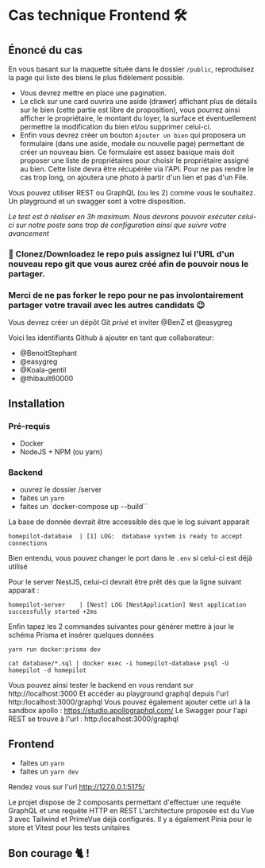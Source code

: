 # Cas technique Frontend 🛠️


## Énoncé du cas
En vous basant sur la maquette située dans le dossier `/public`, reproduisez la page qui liste des biens le plus fidèlement possible.

- Vous devrez mettre en place une pagination.
- Le click sur une card ouvrira une aside (drawer) affichant plus de détails sur le bien (cette partie est libre de proposition), vous pourrez ainsi afficher le propriétaire, le montant du loyer, la surface  et éventuellement permettre la modification du bien et/ou supprimer celui-ci.
-  Enfin vous devrez créer un bouton `Ajouter un bien` qui proposera un formulaire (dans une aside, modale ou nouvelle page) permettant de créer un nouveau bien. Ce formulaire est assez basique mais doit proposer une liste de propriétaires pour choisir le propriétaire assigné au bien. Cette liste devra être récupérée via l'API. Pour ne pas rendre le cas trop long, on ajoutera une photo à partir d'un lien et pas d'un File.

Vous pouvez utiliser REST ou GraphQL (ou les 2) comme vous le souhaitez. Un playground et un swagger sont à votre disposition.


*Le test est à réaliser en 3h maximum. Nous devrons pouvoir exécuter celui-ci sur notre poste sans trop de configuration ainsi que suivre votre avancement*

### 🚀 Clonez/Downloadez le repo puis assignez lui l'URL d'un nouveau repo git que vous aurez créé afin de pouvoir nous le partager.
### Merci de ne pas forker le repo pour ne pas involontairement partager votre travail avec les autres candidats 😉

Vous devrez créer un dépôt Git *privé* et inviter @BenZ et @easygreg


Voici les identifiants Github à ajouter en tant que collaborateur:

-   @BenoitStephant
-   @easygreg
-   @Koala-gentil
-   @thibault60000


## Installation

### Pré-requis
- Docker
- NodeJS + NPM (ou yarn)

### Backend
- ouvrez le dossier /server
- faites un `yarn`
- faites un `docker-compose up --build``

La base de donnée devrait être accessible dès que le log suivant apparait

```
homepilot-database  | [1] LOG:  database system is ready to accept connections
```

Bien entendu, vous pouvez changer le port dans le `.env` si celui-ci est déjà utilisé

Pour le server NestJS, celui-ci devrait être prêt dès que la ligne suivant apparait :

```
homepilot-server    | [Nest] LOG [NestApplication] Nest application successfully started +2ms
```

Enfin tapez les 2 commandes suivantes pour générer mettre à jour le schéma Prisma et insérer quelques données

```
yarn run docker:prisma dev
```

```
cat database/*.sql | docker exec -i homepilot-database psql -U homepilot -d homepilot
```


Vous pouvez ainsi tester le backend en vous rendant sur http://localhost:3000
Et accéder au playground graphql depuis l'url http:/localhost:3000/graphql
Vous pouvez également ajouter cette url à la sandbox apollo : https://studio.apollographql.com/
Le Swagger pour l'api REST se trouve à l'url : http:/localhost:3000/graphql

## Frontend

- faites un `yarn`
- faites un `yarn dev`

Rendez vous sur l'url http://127.0.0.1:5175/

Le projet dispose de 2 composants permettant d'effectuer une requête GraphQL et une requête HTTP en REST
L'architecture proposée est du Vue 3 avec Tailwind et PrimeVue déjà configurés.
Il y a également Pinia pour le store et Vitest pour les tests unitaires


## Bon courage 🐈 !
